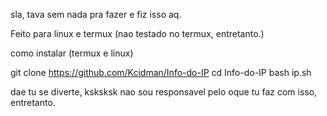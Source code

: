 sla, tava sem nada pra fazer e fiz isso aq.

Feito para linux e termux (nao testado no termux, entretanto.)

como instalar (termux e linux)

git clone https://github.com/Kcidman/Info-do-IP
cd Info-do-IP
bash ip.sh


dae tu se diverte, ksksksk
nao sou responsavel pelo oque tu faz com isso, entretanto.
